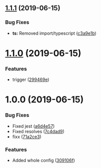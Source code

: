 ## [1.1.1](https://github.com/NieLeben/eslint-config-nieleben/compare/v1.1.0...v1.1.1) (2019-06-15)


### Bug Fixes

* **ts:** Removed import/typescript ([c3a9e1b](https://github.com/NieLeben/eslint-config-nieleben/commit/c3a9e1b))

# [1.1.0](https://github.com/NieLeben/eslint-config-nieleben/compare/v1.0.0...v1.1.0) (2019-06-15)


### Features

* trigger ([299469e](https://github.com/NieLeben/eslint-config-nieleben/commit/299469e))

# 1.0.0 (2019-06-15)


### Bug Fixes

* Fixed jest ([a6d4e57](https://github.com/NieLeben/eslint-config-nieleben/commit/a6d4e57))
* Fixed resolves ([7c4dad9](https://github.com/NieLeben/eslint-config-nieleben/commit/7c4dad9))
* fixx ([71a2ce3](https://github.com/NieLeben/eslint-config-nieleben/commit/71a2ce3))


### Features

* Added whole config ([309106f](https://github.com/NieLeben/eslint-config-nieleben/commit/309106f))
